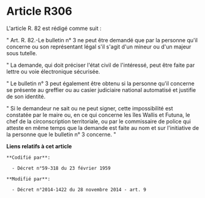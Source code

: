 # Article R306

L'article R. 82 est rédigé comme suit : 

" Art. R. 82.-Le bulletin n° 3 ne peut être demandé que par la personne qu'il concerne ou son représentant légal s'il s'agit
d'un mineur ou d'un majeur sous tutelle. 

" La demande, qui doit préciser l'état civil de l'intéressé, peut être faite par lettre ou voie électronique sécurisée. 

" Le bulletin n° 3 peut également être obtenu si la personne qu'il concerne se présente au greffier ou au casier judiciaire
national automatisé et justifie de son identité. 

" Si le demandeur ne sait ou ne peut signer, cette impossibilité est constatée par le maire ou, en ce qui concerne les îles
Wallis et Futuna, le chef de la circonscription territoriale, ou par le commissaire de police qui atteste en même temps que
la demande est faite au nom et sur l'initiative de la personne que le bulletin n° 3 concerne. "

**Liens relatifs à cet article**

	**Codifié par**:

	  - Décret n°59-318 du 23 février 1959

	**Modifié par**:

	  - Décret n°2014-1422 du 28 novembre 2014 - art. 9
